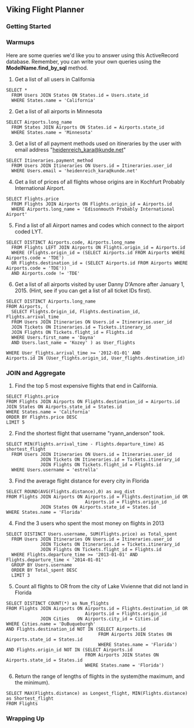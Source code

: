 ## Viking Flight Planner

### Getting Started



### Warmups

Here are some queries we'd like you to answer using this ActiveRecord database. Remember, you can write your own queries using the **ModelName.find_by_sql** method.

1. Get a list of all users in California  
  ```
  SELECT * 
    FROM Users JOIN States ON States.id = Users.state_id 
    WHERE States.name = 'California'
  ```

2. Get a list of all airports in Minnesota  
  ```
  SELECT Airports.long_name
    FROM States JOIN Airports ON States.id = Airports.state_id
    WHERE States.name = 'Minnesota'
  ``` 

3. Get a list of all payment methods used on itineraries by the user with email address "heidenreich_kara@kunde.net"  
  ```
  SELECT Itineraries.payment_method
    FROM Users JOIN Itineraries ON Users.id = Itineraries.user_id
    WHERE Users.email = 'heidenreich_kara@kunde.net'
  ```  

4. Get a list of prices of all flights whose origins are in Kochfurt Probably International Airport.  
  ```
  SELECT Flights.price
    FROM Flights JOIN Airports ON Flights.origin_id = Airports.id
    WHERE Airports.long_name = 'Edisonmouth Probably International Airport'
  ```

5. Find a list of all Airport names and codes which connect to the airport coded LYT.  
  ```
  SELECT DISTINCT Airports.code, Airports.long_name
    FROM Flights LEFT JOIN Airports ON Flights.origin_id = Airports.id
    WHERE (Flights.origin_id = (SELECT Airports.id FROM Airports WHERE Airports.code = 'TDE')
    OR Flights.destination_id = (SELECT Airports.id FROM Airports WHERE Airports.code = 'TDE'))
    AND Airports.code != 'TDE'
  ```

6. Get a list of all airports visited by user Danny D'Amore after January 1, 2015. (Hint, see if you can get a list of all ticket IDs first).  
  ```
  SELECT DISTINCT Airports.long_name 
  FROM Airports, (
    SELECT Flights.Origin_id, Flights.destination_id, Flights.arrival_time
    FROM Users JOIN Itineraries ON Users.id = Itineraries.user_id
    JOIN Tickets ON Itineraries.id = Tickets.itinerary_id
    JOIN Flights ON Tickets.flight_id = Flights.id
    WHERE Users.first_name = 'Dayna' 
    AND Users.last_name = 'Kozey' ) as User_flights

  WHERE User_flights.arrival_time >= '2012-01-01' AND
  Airports.id IN (User_flights.origin_id, User_flights.destination_id)
  ```


### JOIN and Aggregate
1. Find the top 5 most expensive flights that end in California.  
  ```
  SELECT Flights.price
  FROM Flights JOIN Airports ON Flights.destination_id = Airports.id
  JOIN States ON Airports.state_id = States.id
  WHERE States.name = 'California'
  ORDER BY Flights.price DESC
  LIMIT 5
  ```

2. Find the shortest flight that username "ryann_anderson" took.  
  ```
  SELECT MIN(Flights.arrival_time - Flights.departure_time) AS shortest_flight
    FROM Users JOIN Itineraries ON Users.id = Itineraries.user_id
               JOIN Tickets ON Itineraries.id = Tickets.itinerary_id
               JOIN Flights ON Tickets.flight_id = Flights.id
    WHERE Users.username = 'estrella'
  ```

3. Find the average flight distance for every city in Florida  
  ```
  SELECT ROUND(AVG(Flights.distance),0) as avg_dist
  FROM Flights JOIN Airports ON Airports.id = Flights.destination_id OR 
                                Airports.id = Flights.origin_id
               JOIN States ON Airports.state_id = States.id
  WHERE States.name = 'Florida'
  ```

4. Find the 3 users who spent the most money on flights in 2013  
  ```
  SELECT DISTINCT Users.username, SUM(Flights.price) as Total_spent
    FROM Users JOIN Itineraries ON Users.id = Itineraries.user_id
               JOIN Tickets ON Itineraries.id = Tickets.itinerary_id
               JOIN Flights ON Tickets.flight_id = Flights.id
    WHERE Flights.departure_time >= '2013-01-01' AND Flights.departure_time < '2014-01-01'
    GROUP BY Users.username
    ORDER BY Total_spent DESC
    LIMIT 3
  ```

5. Count all flights to OR from the city of Lake Vivienne that did not land in Florida  
  ```
  SELECT DISTINCT COUNT(*) as Num_flights
  FROM Flights JOIN Airports ON Airports.id = Flights.destination_id OR
                                Airports.id = Flights.origin_id
               JOIN Cities   ON Airports.city_id = Cities.id
  WHERE Cities.name = 'DuBuqueburgh' 
  AND Flights.destination_id NOT IN (SELECT Airports.id
                                     FROM Airports JOIN States ON Airports.state_id = States.id
                                     WHERE States.name = 'Florida')
  AND Flights.origin_id NOT IN (SELECT Airports.id
                                FROM Airports JOIN States ON Airports.state_id = States.id
                                WHERE States.name = 'Florida')
  ```


6. Return the range of lengths of flights in the system(the maximum, and the minimum).  
  ```
  SELECT MAX(Flights.distance) as Longest_flight, MIN(Flights.distance) as Shortest_flight
  FROM Flights
  ```



### Wrapping Up


